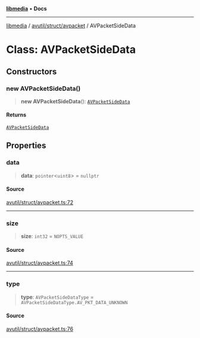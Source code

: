 [**libmedia**](../../../../README.md) • **Docs**

***

[libmedia](../../../../README.md) / [avutil/struct/avpacket](../README.md) / AVPacketSideData

# Class: AVPacketSideData

## Constructors

### new AVPacketSideData()

> **new AVPacketSideData**(): [`AVPacketSideData`](AVPacketSideData.md)

#### Returns

[`AVPacketSideData`](AVPacketSideData.md)

## Properties

### data

> **data**: `pointer`\<`uint8`\> = `nullptr`

#### Source

[avutil/struct/avpacket.ts:72](https://github.com/zhaohappy/libmedia/blob/83708827f1f74f03ced670ca9bc2d9d1e5e5366a/src/avutil/struct/avpacket.ts#L72)

***

### size

> **size**: `int32` = `NOPTS_VALUE`

#### Source

[avutil/struct/avpacket.ts:74](https://github.com/zhaohappy/libmedia/blob/83708827f1f74f03ced670ca9bc2d9d1e5e5366a/src/avutil/struct/avpacket.ts#L74)

***

### type

> **type**: `AVPacketSideDataType` = `AVPacketSideDataType.AV_PKT_DATA_UNKNOWN`

#### Source

[avutil/struct/avpacket.ts:76](https://github.com/zhaohappy/libmedia/blob/83708827f1f74f03ced670ca9bc2d9d1e5e5366a/src/avutil/struct/avpacket.ts#L76)
